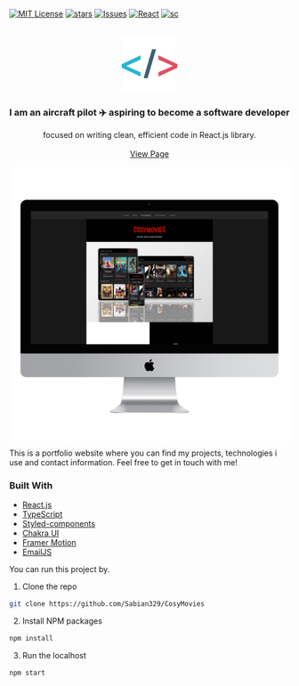 [![MIT License][license-shield]][license-url]
[![stars][stars-shield]][stars-url]
[![Issues][issues-shield]][issues-url]
[![React][react-shield]][react-url]
[![sc][sc-shield]][sc-url]

<br />
<div align="center">
  <a href="https://www.sabianweglinski.pl/">
   <img src="https://github.com/Sabian329/Sabian329/blob/main/logo.svg" alt="logo" width ='20%' />
  </a>

  <h3 align="center">I am an aircraft pilot ✈️ aspiring to become a software developer</h3>

  <p align="center">
    focused on writing clean, efficient code in React.js library.
    <br />
    <br />
    <a href="https://www.sabianweglinski.pl/">View Page</a>
  </p>
</div>

[![Product Name Screen Shot][product-screenshot]](https://example.com)
This is a portfolio website where you can find my projects, technologies i use and contact information. Feel free to get in touch with me!   
### Built With

- [React.js](https://reactjs.org/)
- [TypeScript](https://www.typescriptlang.org/)
- [Styled-components](https://styled-components.com/)
- [Chakra UI](https://chakra-ui.com/)
- [Framer Motion](https://www.framer.com/docs/)
- [EmailJS](https://www.emailjs.com/)

You can run this project by.

1.  Clone the repo

```sh
git clone https://github.com/Sabian329/CosyMovies
```

2.  Install NPM packages

```sh
npm install
```

3.  Run the localhost

```sh
npm start
```

[stars-shield]: https://img.shields.io/github/stars/sabian329/SabianWeglinskiTS.svg?style=for-the-badge
[stars-url]: https://github.com/Sabian329/SabianWeglinskiTS/stargazers
[issues-shield]: https://img.shields.io/github/issues/sabian329/SabianWeglinskiTS.svg?style=for-the-badge
[issues-url]: https://github.com/Sabian329/SabianWeglinskiTS/issues
[license-shield]: https://img.shields.io/github/license/sabian329/SabianWeglinskiTS?style=for-the-badge
[license-url]: https://github.com/Sabian329/SabianWeglinskiTS/blob/main/LICENSE.md
[react-shield]: https://img.shields.io/static/v1?label=&message=React&color=gray&style=for-the-badge&logo=react
[react-url]: https://reactjs.org
[sc-shield]: https://img.shields.io/static/v1?label=&message=styled-components&color=2b2b2b&style=for-the-badge&logo=styledcomponents
[sc-url]: https://styled-components.com
[product-screenshot]: https://github.com/Sabian329/Sabian329/blob/main/sabian.png
